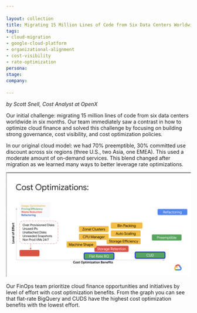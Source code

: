 ```yaml
---

layout: collection
title: Migrating 15 Million Lines of Code from Six Data Centers Worldwide in Six Months
tags: 
- cloud-migration
- google-cloud-platform
- organizational-alignment
- cost-visibility
- rate-optimization
persona:
stage:
company:

---
```

*by Scott Snell, Cost Analyst at OpenX*

Our initial challenge: migrating 15 million lines of code from six data centers worldwide in six months. Our team immediately saw a contrast in how to optimize cloud finance and solved this challenge by focusing on building strong governance, cost visibility, and cost optimization policies.

In our original cloud model: we had 70% preemptible, 30% committed use discount across six regions (three U.S., two Asia, one EMEA). This used a moderate amount of on-demand services. This blend changed after migration as we learned many ways to better leverage rate optimizations.

![](/img/stories/open-x.jpeg)

Our FinOps team prioritize cloud finance opportunities and initiatives by level of effort with cost optimization benefits. From the graph you can see that flat-rate BigQuery and CUDS have the highest cost optimization benefits with the lowest effort.

